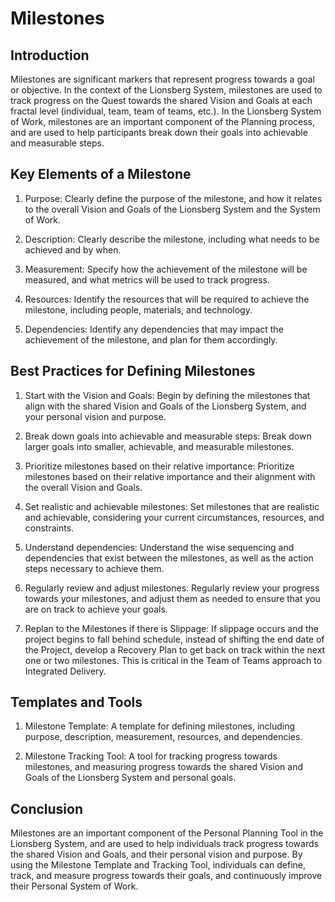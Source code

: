 # Milestones

## Introduction

Milestones are significant markers that represent progress towards a goal or objective. In the context of the Lionsberg System, milestones are used to track progress on the Quest towards the shared Vision and Goals at each fractal level (individual, team, team of teams, etc.). In the Lionsberg System of Work, milestones are an important component of the Planning process, and are used to help participants break down their goals into achievable and measurable steps.

## Key Elements of a Milestone

1.  Purpose: Clearly define the purpose of the milestone, and how it relates to the overall Vision and Goals of the Lionsberg System and the System of Work.
    
2.  Description: Clearly describe the milestone, including what needs to be achieved and by when.
    
3.  Measurement: Specify how the achievement of the milestone will be measured, and what metrics will be used to track progress.
    
4.  Resources: Identify the resources that will be required to achieve the milestone, including people, materials, and technology.
    
5.  Dependencies: Identify any dependencies that may impact the achievement of the milestone, and plan for them accordingly.
    

## Best Practices for Defining Milestones

1.  Start with the Vision and Goals: Begin by defining the milestones that align with the shared Vision and Goals of the Lionsberg System, and your personal vision and purpose.
    
2.  Break down goals into achievable and measurable steps: Break down larger goals into smaller, achievable, and measurable milestones.
    
3.  Prioritize milestones based on their relative importance: Prioritize milestones based on their relative importance and their alignment with the overall Vision and Goals.
    
4.  Set realistic and achievable milestones: Set milestones that are realistic and achievable, considering your current circumstances, resources, and constraints.
    
5.  Understand dependencies: Understand the wise sequencing and dependencies that exist between the milestones, as well as the action steps necessary to achieve them. 
    
6.  Regularly review and adjust milestones: Regularly review your progress towards your milestones, and adjust them as needed to ensure that you are on track to achieve your goals.
    
7.  Replan to the Milestones if there is Slippage: If slippage occurs and the project begins to fall behind schedule, instead of shifting the end date of the Project, develop a Recovery Plan to get back on track within the next one or two milestones. This is critical in the Team of Teams approach to Integrated Delivery. 
    

## Templates and Tools

1.  Milestone Template: A template for defining milestones, including purpose, description, measurement, resources, and dependencies.
    
2.  Milestone Tracking Tool: A tool for tracking progress towards milestones, and measuring progress towards the shared Vision and Goals of the Lionsberg System and personal goals.
    

## Conclusion

Milestones are an important component of the Personal Planning Tool in the Lionsberg System, and are used to help individuals track progress towards the shared Vision and Goals, and their personal vision and purpose. By using the Milestone Template and Tracking Tool, individuals can define, track, and measure progress towards their goals, and continuously improve their Personal System of Work.